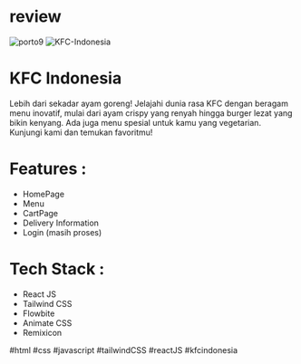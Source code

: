 # review
![porto9](https://github.com/user-attachments/assets/1a42de86-98b7-499a-834e-baa296f1bc6d)
![KFC-Indonesia](https://github.com/user-attachments/assets/3335fbef-180c-4e44-a693-16a2e133dcad)

# KFC Indonesia
Lebih dari sekadar ayam goreng! Jelajahi dunia rasa KFC dengan beragam menu inovatif, mulai dari ayam crispy yang renyah hingga burger lezat yang bikin kenyang. Ada juga menu spesial untuk kamu yang vegetarian. Kunjungi kami dan temukan favoritmu!

# Features :
- HomePage
- Menu
- CartPage
- Delivery Information
- Login (masih proses)

# Tech Stack :
- React JS
- Tailwind CSS
- Flowbite
- Animate CSS
- Remixicon

#html #css #javascript #tailwindCSS #reactJS #kfcindonesia
